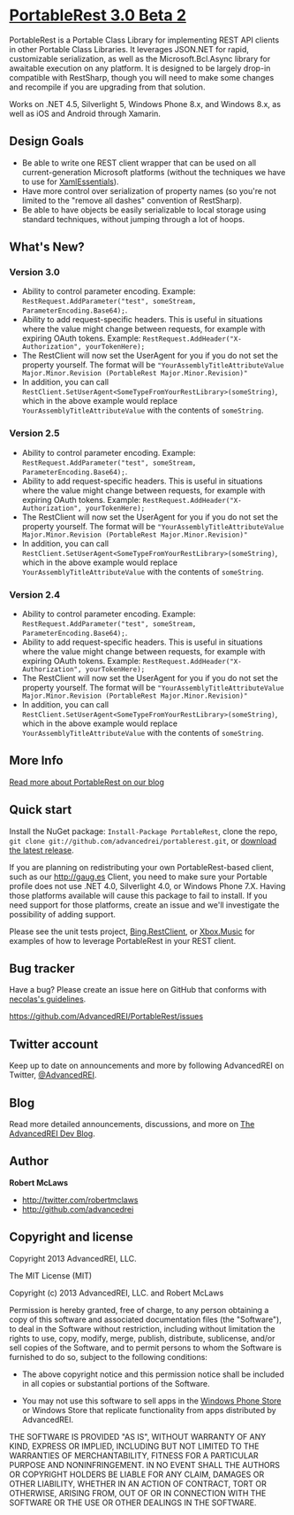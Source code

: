 [PortableRest 3.0 Beta 2](http://github.com/AdvancedREI/PortableRest)=================PortableRest is a Portable Class Library for implementing REST API clients in other Portable Class Libraries. It leverages JSON.NET for rapid, customizable serialization, as well as the Microsoft.Bcl.Async library for awaitable execution on any platform. It is designed to be largely drop-in compatible with RestSharp, though you will need to make some changes and recompile if you are upgrading from that solution.Works on .NET 4.5, Silverlight 5, Windows Phone 8.x, and Windows 8.x, as well as iOS and Android through Xamarin.Design Goals----------+ Be able to write one REST client wrapper that can be used on all current-generation Microsoft platforms (without the techniques we have to use for [XamlEssentials](http://github.com/AdvancedREI/XamlEssentials)).+ Have more control over serialization of property names (so you're not limited to the "remove all dashes" convention of RestSharp).+ Be able to have objects be easily serializable to local storage using standard techniques, without jumping through a lot of hoops.What's New?-----------### Version 3.0+ Ability to control parameter encoding. Example: `RestRequest.AddParameter("test", someStream, ParameterEncoding.Base64);`.+ Ability to add request-specific headers. This is useful in situations where the value might change between requests, for example with expiring OAuth tokens. Example: `RestRequest.AddHeader("X-Authorization", yourTokenHere);`+ The RestClient will now set the UserAgent for you if you do not set the property yourself. The format will be `"YourAssemblyTitleAttributeValue Major.Minor.Revision (PortableRest Major.Minor.Revision)"`+ In addition, you can call `RestClient.SetUserAgent<SomeTypeFromYourRestLibrary>(someString)`, which in the above example would replace `YourAssemblyTitleAttributeValue` with the contents of `someString`.### Version 2.5+ Ability to control parameter encoding. Example: `RestRequest.AddParameter("test", someStream, ParameterEncoding.Base64);`.+ Ability to add request-specific headers. This is useful in situations where the value might change between requests, for example with expiring OAuth tokens. Example: `RestRequest.AddHeader("X-Authorization", yourTokenHere);`+ The RestClient will now set the UserAgent for you if you do not set the property yourself. The format will be `"YourAssemblyTitleAttributeValue Major.Minor.Revision (PortableRest Major.Minor.Revision)"`+ In addition, you can call `RestClient.SetUserAgent<SomeTypeFromYourRestLibrary>(someString)`, which in the above example would replace `YourAssemblyTitleAttributeValue` with the contents of `someString`.### Version 2.4+ Ability to control parameter encoding. Example: `RestRequest.AddParameter("test", someStream, ParameterEncoding.Base64);`.+ Ability to add request-specific headers. This is useful in situations where the value might change between requests, for example with expiring OAuth tokens. Example: `RestRequest.AddHeader("X-Authorization", yourTokenHere);`+ The RestClient will now set the UserAgent for you if you do not set the property yourself. The format will be `"YourAssemblyTitleAttributeValue Major.Minor.Revision (PortableRest Major.Minor.Revision)"`+ In addition, you can call `RestClient.SetUserAgent<SomeTypeFromYourRestLibrary>(someString)`, which in the above example would replace `YourAssemblyTitleAttributeValue` with the contents of `someString`.More Info-----------[Read more about PortableRest on our blog](http://advancedrei.com/blogs/development/introducing-portablerest-v2-cross-platform-rest-client-for-dotnet-apps)Quick start-----------Install the NuGet package: `Install-Package PortableRest`, clone the repo, `git clone git://github.com/advancedrei/portablerest.git`, or [download the latest release](https://github.com/advancedrei/portablerest/zipball/master).If you are planning on redistributing your own PortableRest-based client, such as our http://gaug.es Client, you need to make sure your Portable profile does not use .NET 4.0, Silverlight 4.0, or Windows Phone 7.X. Having those platforms available will cause this package to fail to install. If you need support for those platforms, create an issue and we'll investigate the possibility of adding support.Please see the unit tests project, [Bing.RestClient](https://github.com/advancedrei/bing.restclient), or [Xbox.Music](https://github.com/advancedrei/xbox.music) for examples of how to leverage PortableRest in your REST client.Bug tracker-----------Have a bug? Please create an issue here on GitHub that conforms with [necolas's guidelines](https://github.com/necolas/issue-guidelines).https://github.com/AdvancedREI/PortableRest/issuesTwitter account---------------Keep up to date on announcements and more by following AdvancedREI on Twitter, [@AdvancedREI](http://twitter.com/AdvancedREI).Blog----Read more detailed announcements, discussions, and more on [The AdvancedREI Dev Blog](http://advancedrei.com/blogs/development).Author-------**Robert McLaws**+ http://twitter.com/robertmclaws+ http://github.com/advancedreiCopyright and license---------------------Copyright 2013 AdvancedREI, LLC.The MIT License (MIT)Copyright (c) 2013 AdvancedREI, LLC. and Robert McLawsPermission is hereby granted, free of charge, to any person obtaining a copy ofthis software and associated documentation files (the "Software"), to deal inthe Software without restriction, including without limitation the rights touse, copy, modify, merge, publish, distribute, sublicense, and/or sell copies ofthe Software, and to permit persons to whom the Software is furnished to do so,subject to the following conditions:- The above copyright notice and this permission notice shall be included in all copies or substantial portions of the Software.- You may not use this software to sell apps in the [Windows Phone Store](http://www.windowsphone.com/en-US/store/publishers?publisherId=AdvancedREI%252c%2BLLC.&appId=42268b66-a8ed-46ea-9355-1287522a7cf9) or Windows Store that replicate functionality from apps distributed by AdvancedREI.THE SOFTWARE IS PROVIDED "AS IS", WITHOUT WARRANTY OF ANY KIND, EXPRESS ORIMPLIED, INCLUDING BUT NOT LIMITED TO THE WARRANTIES OF MERCHANTABILITY, FITNESSFOR A PARTICULAR PURPOSE AND NONINFRINGEMENT. IN NO EVENT SHALL THE AUTHORS ORCOPYRIGHT HOLDERS BE LIABLE FOR ANY CLAIM, DAMAGES OR OTHER LIABILITY, WHETHERIN AN ACTION OF CONTRACT, TORT OR OTHERWISE, ARISING FROM, OUT OF OR INCONNECTION WITH THE SOFTWARE OR THE USE OR OTHER DEALINGS IN THE SOFTWARE.